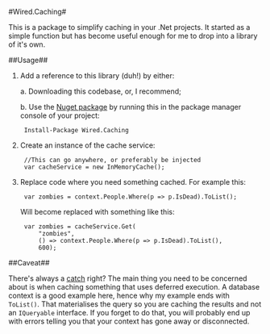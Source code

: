 #Wired.Caching#

This is a package to simplify caching in your .Net projects. It started as a simple function but has become useful enough for me to drop into a library of it's own. 

##Usage##

1. Add a reference to this library (duh!) by either:

    a. Downloading this codebase, or, I recommend;

    b. Use the [Nuget package](https://www.nuget.org/packages/Wired.Caching) by running this in the package manager console of your project:

        Install-Package Wired.Caching

2. Create an instance of the cache service:

        //This can go anywhere, or preferably be injected
        var cacheService = new InMemoryCache();

2. Replace code where you need something cached. For example this:

        var zombies = context.People.Where(p => p.IsDead).ToList();

    Will become replaced with something like this:

        var zombies = cacheService.Get(
            "zombies",
            () => context.People.Where(p => p.IsDead).ToList(),
            600);

##Caveat##

There's always a [catch](http://shouldiblamecaching.com/) right? The main thing you need to be concerned about is when caching something that uses deferred execution. A database context is a good example here, hence why my example ends with `ToList()`. That materialises the query so you are caching the results and not an `IQueryable` interface. If you forget to do that, you will probably end up with errors telling you that your context has gone away or disconnected.